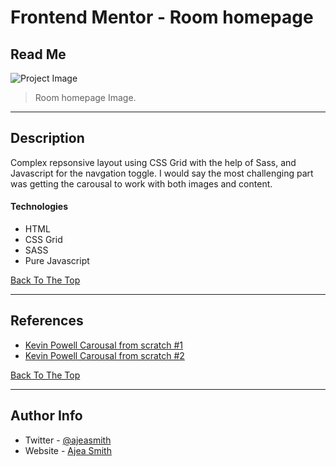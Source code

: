 # Frontend Mentor - Room homepage

## Read Me

![Project Image](https://i.ibb.co/VxcD46q/Screen-Shot-2021-01-07-at-7-29-50-PM.png)

> Room homepage Image.

---

## Description

Complex repsonsive layout using CSS Grid with the help of Sass, and Javascript for the navgation toggle. I would say the most challenging part was getting the carousal to work with both images and content.

#### Technologies

- HTML
- CSS Grid
- SASS
- Pure Javascript

[Back To The Top](#read-me-template)

---

## References

- [Kevin Powell Carousal from scratch #1](https://www.youtube.com/watch?v=VYsVOamdB0g)
- [Kevin Powell Carousal from scratch #2](https://www.youtube.com/watch?v=gBzsE0oieio)

[Back To The Top](#read-me-template)

---

## Author Info

- Twitter - [@ajeasmith](https://twitter.com/ajeasmith)
- Website - [Ajea Smith](https://github.com/AjeaSmith)
